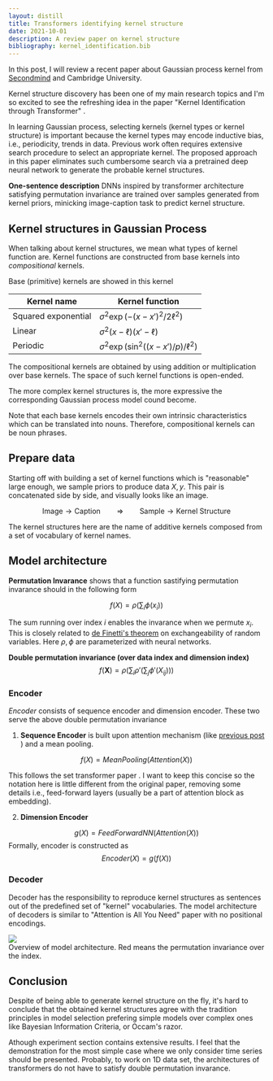 ```yaml
---
layout: distill
title: Transformers identifying kernel structure
date: 2021-10-01
description: A review paper on kernel structure 
bibliography: kernel_identification.bib
---
```


In this post, I will review a recent paper <d-cite key="kernel_identification"><d-cite> about Gaussian process kernel from <a href="https://www.secondmind.ai/">Secondmind</a> and Cambridge University.

Kernel structure discovery has been one of my main research topics <d-cite key="ICML2016,ICML2019, AAAI2021"> </d-cite> and I'm so excited to see the refreshing idea in the paper "Kernel Identification through Transformer" <d-cite key="kernel_identification"><d-cite>. 

In learning Gaussian process, selecting kernels (kernel types or kernel structure) is important because the kernel types may encode inductive bias, i.e., periodicity, trends in data. Previous work often requires extensive search procedure to select an appropriate kernel. The proposed approach in this paper <d-cite key="kernel_identification"><d-cite> eliminates such cumbersome search via a pretrained deep neural network to generate the probable kernel structures. 



**One-sentence description** DNNs inspired by transformer architecture satisfying permutation invariance are trained over samples generated from kernel priors, minicking image-caption task to predict kernel structure.

## Kernel structures in Gaussian Process

When talking about kernel structures, we mean what types of kernel function are. Kernel functions are constructed from base kernels into *compositional* kernels.

Base (primitive) kernels are showed in this kernel

| Kernel name | Kernel function |
|-------------|-----------------|
|       Squared exponential      |       $\sigma^2 \exp(-(x-x')^2/2\ell^2)$          |
|        Linear     |     $\sigma^2 (x - \ell) (x' - \ell)$            |
|         Periodic    |       $\sigma^2 \exp (\sin^2((x-x')/p)/\ell^2)$          |

The compositional kernels are obtained by using addition or multiplication over base kernels. The space of such kernel functions is open-ended. 

The more complex kernel structures is, the more expressive the corresponding Gaussian process model cound become. 

Note that each base kernels encodes their own intrinsic characteristics which can be translated into nouns. Therefore, compositional kernels can be noun phrases. 

## Prepare data
Starting off with building a set of kernel functions which is "reasonable" large enough, we sample priors to produce data $X, y$. This pair is concatenated side by side, and visually looks like an image. 

$$
\text{Image} \to \text{Caption}   \qquad \Rightarrow  \qquad \text{Sample} \to \text{Kernel Structure}
$$

The kernel structures here are the name of additive kernels composed from a set of vocabulary of kernel names. 

## Model architecture

**Permutation Invarance** <d-cite key="deep_sets"> </d-cite> shows that a function sastifying permutation invarance should in the following form

$$
f(X) = \rho\left(\sum_i \phi(x_i) \right)
$$

The sum running over index $i$ enables the invarance when we permute $x_i$. This is closely related to <a href="https://en.wikipedia.org/wiki/De_Finetti%27s_theorem">de Finetti's theorem</a> on exchangeability of random variables. Here $\rho, \phi$ are parameterized with neural networks.

**Double permutation invariance (over data index and dimension index)**
$$
f(\mathbf{X}) = \rho\left( \sum_i \rho' \left(\sum_j \phi'(X_{ij})\right) \right)
$$

### Encoder
*Encoder* consists of sequence encoder and dimension encoder. These two serve the above double permutation invariance

 1. **Sequence Encoder** is built upon attention mechanism (like <a href="https://anh-tong.github.io/blog/2021/performer/"> previous post </a>) and a mean pooling. 

 $$
 f(X) = MeanPooling(Attention(X))
 $$

This follows the set transformer paper <d-cite key="set_transformers"></d-cite>.
 I want to keep this concise so the notation here is little different from the original paper, removing some details i.e., feed-forward layers (usually be a part of attention block as embedding). 

 2. **Dimension Encoder** 

 $$
 g(X) = FeedForwardNN(Attention(X))
 $$
Formally, encoder is constructed as
 $$Encoder(X) = g(f(X))$$

### Decoder
Decoder has the responsibility to reproduce kernel structures as sentences out of the predefined set of "kernel" vocabularies. The model architecture of decoders is similar to "Attention is All You Need" paper <d-cite key="attention"> </d-cite> with no positional encodings.

<div class="img">
    <img class="center" src="{{ site.baseurl }}/assets/img/kernel_transformer.png"> </img>
</div>

<div class="caption">
Overview of model architecture. Red means the permutation invariance over the index.
</div>


## Conclusion

Despite of being able to generate kernel structure on the fly, it's hard to conclude that the obtained kernel structures agree with the tradition principles in model selection prefering simple models over complex ones like Bayesian Information Criteria, or Occam's razor. 

Athough experiment section contains extensive results. I feel that the demonstration for the most simple case where we only consider time series should be presented. Probably, to work on 1D data set, the architectures of transformers do not have to satisfy double permutation invarance.



